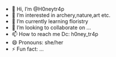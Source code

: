 - 👋 Hi, I’m @H0neytr4p
- 👀 I’m interested in archery,nature,art etc.
- 🌱 I’m currently learning floristry
- 💞️ I’m looking to collaborate on ...
- 📫 How to reach me Dc: h0ney_tr4p
- 😄 Pronouns: she/her
- ⚡ Fun fact: ...

<!---
H0neytr4p/H0neytr4p is a ✨ special ✨ repository because its `README.md` (this file) appears on your GitHub profile.
You can click the Preview link to take a look at your changes.
--->
